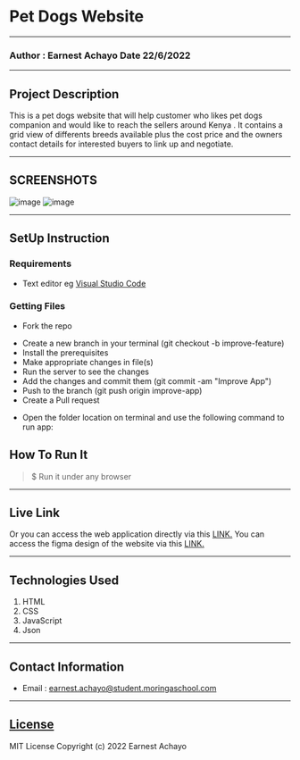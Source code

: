 # Pet Dogs Website
*****
### Author : Earnest Achayo Date 22/6/2022
****
## Project Description
This is a pet dogs website that will help customer who likes pet dogs companion and would like to reach the sellers around Kenya . It contains a grid view of differents breeds available plus the cost price and the owners contact details for interested buyers to link up and negotiate.
******

## SCREENSHOTS
 ![image](./assets/)
 ![image](./assets/)


********
## SetUp Instruction
### Requirements
* Text editor eg [Visual Studio Code](https://code.visualstudio.com/download)


### Getting Files
* Fork the repo
- Create a new branch in your terminal (git checkout -b improve-feature)
- Install the prerequisites
- Make appropriate changes in file(s)
- Run the server to see the changes
- Add the changes and commit them (git commit -am "Improve App")
- Push to the branch (git push origin improve-app)
- Create a Pull request
* Open the folder location on terminal and use the following command to run app:

## How To Run It
>  $ Run it under any browser
*****
## Live Link
Or you can access the web application directly via this [LINK.](https://)
You can access the figma design of the website via this [LINK.](https://www.figma.com/file/rx0GucWSLYQOLbUEdeDYf1/Online-Pet-shop?node-id=0%3A1)
*****
## Technologies Used
1. HTML
2. CSS
3. JavaScript
4. Json 


*****
## Contact Information
* Email : earnest.achayo@student.moringaschool.com
*****
## [License](LICENSE)
MIT License
Copyright (c) 2022 Earnest Achayo